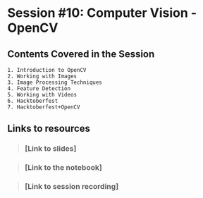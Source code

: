 # Session #10: Computer Vision - OpenCV

## Contents Covered in the Session
    1. Introduction to OpenCV
    2. Working with Images
    3. Image Processing Techniques
    4. Feature Detection
    5. Working with Videos
    6. Hacktoberfest
    7. Hacktoberfest+OpenCV

## Links to resources

> ### [Link to slides]

> ### [Link to the notebook]

> ### [Link to session recording]
